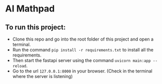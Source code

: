 # AI Mathpad

## To run this project:
- Clone this repo and go into the root folder of this project and open a terminal.
- Run the command `pip install -r requirements.txt` to install all the requirements.
- Then start the fastapi server using the command `uvicorn main:app --reload`.
- Go to the url `127.0.0.1:8000` in your browser. (Check in the terminal where the server is listening)
